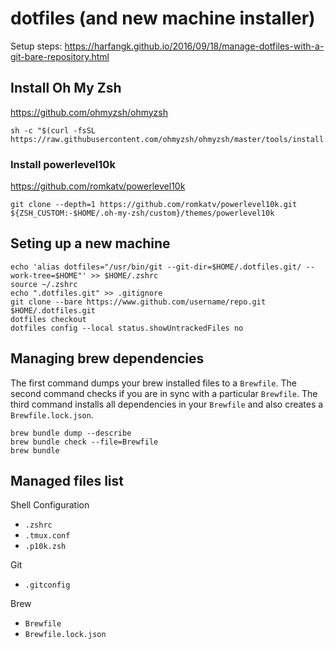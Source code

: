 # dotfiles (and new machine installer)
Setup steps: https://harfangk.github.io/2016/09/18/manage-dotfiles-with-a-git-bare-repository.html

## Install Oh My Zsh
https://github.com/ohmyzsh/ohmyzsh

```shell
sh -c "$(curl -fsSL https://raw.githubusercontent.com/ohmyzsh/ohmyzsh/master/tools/install.sh)"
```

### Install powerlevel10k
https://github.com/romkatv/powerlevel10k

```shell
git clone --depth=1 https://github.com/romkatv/powerlevel10k.git ${ZSH_CUSTOM:-$HOME/.oh-my-zsh/custom}/themes/powerlevel10k
```

## Seting up a new machine
```shell
echo 'alias dotfiles="/usr/bin/git --git-dir=$HOME/.dotfiles.git/ --work-tree=$HOME"' >> $HOME/.zshrc
source ~/.zshrc
echo ".dotfiles.git" >> .gitignore
git clone --bare https://www.github.com/username/repo.git $HOME/.dotfiles.git
dotfiles checkout
dotfiles config --local status.showUntrackedFiles no
```

## Managing brew dependencies
The first command dumps your brew installed files to a `Brewfile`. The second command checks if you are in sync with a
particular `Brewfile`. The third command installs all dependencies in your `Brewfile` and also creates a
`Brewfile.lock.json`.

```shell
brew bundle dump --describe
brew bundle check --file=Brewfile
brew bundle
```

## Managed files list
Shell Configuration
* `.zshrc`
* `.tmux.conf`
* `.p10k.zsh`

Git
* `.gitconfig`

Brew
* `Brewfile`
* `Brewfile.lock.json`

